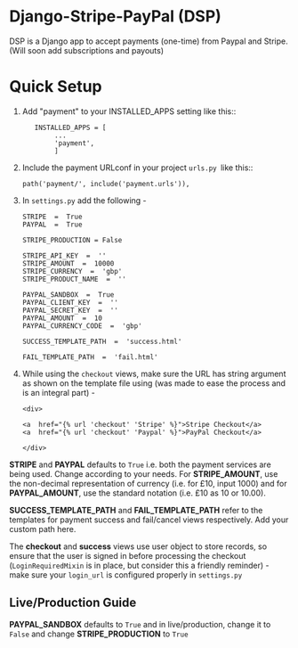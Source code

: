 # Django-Stripe-PayPal (DSP)
DSP is a Django app to accept payments (one-time) from Paypal and Stripe.
(Will soon add subscriptions and payouts)



# Quick Setup

1.  Add "payment" to your INSTALLED_APPS setting like this::

    ```
	   INSTALLED_APPS = [
	        ...
	        'payment',
		    ]

2. Include the payment URLconf in your project ```urls.py ```like this::

    ```path('payment/', include('payment.urls')),```
3. In ```settings.py``` add the following -
	 
	```
	STRIPE  =  True
	PAYPAL  =  True

	STRIPE_PRODUCTION = False

	STRIPE_API_KEY  =  ''
	STRIPE_AMOUNT  =  10000
	STRIPE_CURRENCY  =  'gbp'
	STRIPE_PRODUCT_NAME  =  ''

	PAYPAL_SANDBOX  =  True
	PAYPAL_CLIENT_KEY  =  ''
	PAYPAL_SECRET_KEY  =  ''
	PAYPAL_AMOUNT  =  10
	PAYPAL_CURRENCY_CODE  =  'gbp'
	  
	SUCCESS_TEMPLATE_PATH  =  'success.html'

	FAIL_TEMPLATE_PATH  =  'fail.html'
	```
	
4. While using the ```checkout``` views, make sure the URL has string argument as shown on the template file using (was made to ease the process and is an integral part) -

	```
	<div>

	<a  href="{% url 'checkout' 'Stripe' %}">Stripe Checkout</a>
	<a  href="{% url 'checkout' 'Paypal' %}">PayPal Checkout</a>

	</div>
	```

**STRIPE** and **PAYPAL** defaults to ```True``` i.e. both the payment services are being used. Change according to your needs. For **STRIPE_AMOUNT**, use the non-decimal representation of currency (i.e. for £10, input 1000) and for **PAYPAL_AMOUNT**, use the standard notation (i.e. £10 as 10 or 10.00).

**SUCCESS_TEMPLATE_PATH** and **FAIL_TEMPLATE_PATH** refer to the templates for payment success and fail/cancel views respectively. Add your custom path here.

The  **checkout** and **success** views use user object to store records, so ensure that the user is signed in before processing the checkout (```LoginRequiredMixin``` is in place, but consider this a friendly reminder) - make sure your ```login_url``` is configured properly in ```settings.py```

## Live/Production Guide

**PAYPAL_SANDBOX** defaults to ```True``` and in live/production, change it to ```False``` and change **STRIPE_PRODUCTION** to ```True```